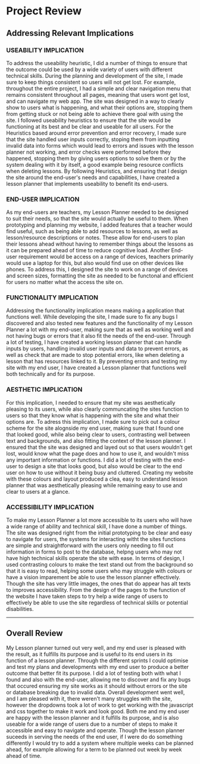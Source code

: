 # Project Review

## Addressing Relevant Implications

### USEABILITY IMPLICATION

To address the useability heuristic, I did a number of things to ensure that the outcome could be used by a wide variety of users with different technical skills. During the planning and development of the site, I made sure to keep things consistent so users will not get lost. For example, throughout the entire project, I had a simple and clear navigation menu that remains consistent throughout all pages, meaning that users wont get lost, and can navigate my web app. The site was designed in a way to clearly show to users what is happening, and what their options are, stopping them from getting stuck or not being able to achieve there goal with using the site. I followed useability heuristics to ensure that the site would be functioning at its best and be clear and useable for all users. For the Heuristics based around error prevention and error recovery, I made sure that the site handled user inputs correctly, stoping them from inputting invalid data into forms which would lead to errors and issues with the lesson planner not working, and error checks were performed before they happened, stopping them by giving users options to solve them or by the system dealing with it by itself, a good example being resource conflicts when deleting lessons. By following Heuristics, and ensuring that I design the site around the end-user's needs and capabilities, I have created a lesson planner that implements useability to benefit its end-users.


### END-USER IMPLICATION

As my end-users are teachers, my Lesson Planner needed to be designed to suit their needs, so that the site would actually be useful to them. When prototyping and planning my website, I added features that a teacher would find useful, such as being able to add resources to lessons, as  well as lesson/resource descriptions or notes. These allow for end-users to plan their lessons ahead without having to remember things about the lessons as it can be prepared ahead of time to reduce cognitive load. Another End-user requirement would be access on a range of devices, teachers primarily would use a laptop for this, but also would find use on other devices like phones. To address this, I designed the site to work on a range of devices and screen sizes, formatting the site as needed to be functonal and efficient for users no matter what the access the site on.


### FUNCTIONALITY IMPLICATION

Addressing the functionality implication means making a application that functions well. While developing the site, I made sure to fix any bugs I discovered and also tested new features and the functionality of my Lesson Planner a lot with my end-user, making sure that as well as working well and not having bugs or errors that it also fit the needs of the end-user. Through a lot of testing, I have created a working lesson planner that can handle inputs by users, handling invalid user inputs and data to prevent errors, as well as check that are made to stop potential errors, like when deleting a lesson that has resources linked to it. By preventing errors and testing my site with my end user, I have created a Lesson planner that functions well both technically and for its purpose.


### AESTHETIC IMPLICATION

For this implication, I needed to ensure that my site was aesthetically pleasing to its users, while also clearly communcating the sites function to users so that they know what is happening with the site and what their options are. To adress this implication, I made sure to pick out a colour scheme for the site alognside  my end user, making sure that I found one that looked good, while also being clear to users, contrasting well between text and backgrounds, and also fitting the context of the lesson planner. I ensured that the site was designed and layed out so that users wouldn't get lost, would know what the page does and how to use it, and wouldn't miss any important information or functions. I did a lot of testing with the end-user to design a site that looks good, but also would be clear to the end user on how to use without it being busy and cluttered. Creating my website with these colours and layout produced a clea, easy to understand lesson planner that was aesthetically pleasing while remaining easy to use and clear to users at a glance.


### ACCESSIBILITY IMPLICATION

To make my Lesson Planner a lot more accessible to its users who will have a wide range of ability and technical skill, I have done a number of things. The site was designed right from the initial prototyping to be clear and easy to navigate for users, the systems for interacting witht the sites functions are simple and straightforward with the users only needing to fill out information in forms to post to the database, helpng users who may not have high technical skills operate the site with ease. In terms of design, I used contrasting colours to make the text stand out from the background so that it is easy to read, helping some users who may struggle with colours or have a vision imparement be able to use the lesson planner effectively. Though the site has very little images, the ones that do appear has alt texts to improves accessibility. From the design of the pages to the function of the website I have taken steps to try help a wide range of users to effectively be able to use the site regardless of technical skills or potential disabilities.

---

## Overall Review

My Lesson planner turned out very well, and my end user is pleased with the result, as it fulfills its purpose and is useful to its end users in its function of a lesson planner. Through the different sprints I could optimise and test my plans and developments with my end user to produce a better outcome that better fit its purpose. I did a lot of testing both with what I found and also with the end-user, allowing me to discover and fix any bugs that occured ensuring my site works as it should without errors or the site or database breaking due to invalid data. Overall development went well, and I am pleased with it, there weren't many struggles with the site, however the dropdowns took a lot of work to get working with the javascript and css together to make it work and look good. Both me and my end user are happy with the lesson planner and it fulfills its purpose, and is also useable for a wide range of users due to a number of steps to make it accessible and easy to navigate and operate. Though the lesson planner suceeds in serving the needs of the end user, if I were do do something differently I would try to add a system where multiple weeks can be planned ahead, for example allowing for a term to be planned out week by week ahead of time.